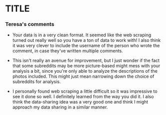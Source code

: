 # TITLE


### Teresa's comments

- Your data is in a very clean format. It seemed like the web scraping turned out really well so you have a ton of data to work with! I also think it was very clever to include the username of the person who wrote the comment, in case they've written multiple comments. 

- This isn't really an avenue for improvement, but I just wonder if the fact that some subreddits may be more picture-based might mess with your analysis a bit, since you're only able to analyze the descriptions of the photos included. This might just mean narrowing down the choice of subreddits for analysis.

- I personally found web scraping a little difficult so it was impressive to see it done so well. I definitely learned from the way you did it. I also think the data-sharing idea was a very good one and think I might approach my data sharing in a similar manner.